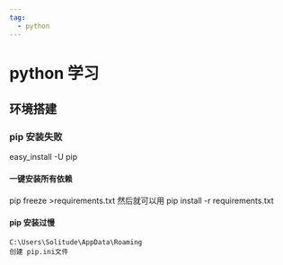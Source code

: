 ```yaml
---
tag:
  - python
---
```


# python 学习

## 环境搭建

### pip 安装失败

easy_install -U pip

#### 一键安装所有依赖

pip freeze >requirements.txt
然后就可以用
pip install -r requirements.txt

#### pip 安装过慢

```
C:\Users\Solitude\AppData\Roaming
创建 pip.ini文件

```
